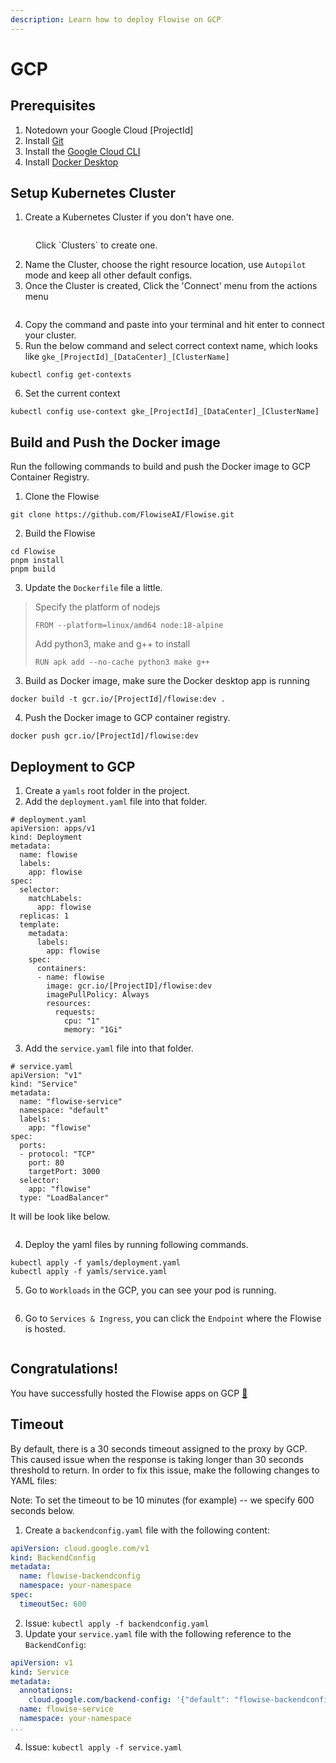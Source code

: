 ```yaml
---
description: Learn how to deploy Flowise on GCP
---
```


# GCP

## Prerequisites

1. Notedown your Google Cloud \[ProjectId]
2. Install [Git](https://git-scm.com/book/en/v2/Getting-Started-Installing-Git)
3. Install the [Google Cloud CLI](https://cloud.google.com/sdk/docs/install-sdk)
4. Install [Docker Desktop](https://docs.docker.com/desktop/)

## Setup Kubernetes Cluster

1. Create a Kubernetes Cluster if you don't have one.

<figure><img src="../../.gitbook/assets/gcp/1.png" alt=""><figcaption><p>Click `Clusters` to create one.</p></figcaption></figure>

2. Name the Cluster, choose the right resource location, use `Autopilot` mode and keep all other default configs.
3. Once the Cluster is created, Click the 'Connect' menu from the actions menu

<figure><img src="../../.gitbook/assets/gcp/2.png" alt=""><figcaption></figcaption></figure>

4. Copy the command and paste into your terminal and hit enter to connect your cluster.
5. Run the below command and select correct context name, which looks like `gke_[ProjectId]_[DataCenter]_[ClusterName]`

```
kubectl config get-contexts
```

6. Set the current context

```
kubectl config use-context gke_[ProjectId]_[DataCenter]_[ClusterName]
```

## Build and Push the Docker image

Run the following commands to build and push the Docker image to GCP Container Registry.

1. Clone the Flowise

```
git clone https://github.com/FlowiseAI/Flowise.git
```

2. Build the Flowise

```
cd Flowise
pnpm install
pnpm build
```

3. Update the `Dockerfile` file a little.

> Specify the platform of nodejs
>
> ```
> FROM --platform=linux/amd64 node:18-alpine
> ```
>
> Add python3, make and g++ to install
>
> ```
> RUN apk add --no-cache python3 make g++
> ```

3. Build as Docker image, make sure the Docker desktop app is running

```
docker build -t gcr.io/[ProjectId]/flowise:dev .
```

4. Push the Docker image to GCP container registry.

```
docker push gcr.io/[ProjectId]/flowise:dev
```

## Deployment to GCP

1. Create a `yamls` root folder in the project.
2. Add the `deployment.yaml` file into that folder.

```
# deployment.yaml
apiVersion: apps/v1
kind: Deployment
metadata:
  name: flowise
  labels:
    app: flowise
spec:
  selector:
    matchLabels:
      app: flowise
  replicas: 1
  template:
    metadata:
      labels:
        app: flowise
    spec:
      containers:
      - name: flowise
        image: gcr.io/[ProjectID]/flowise:dev
        imagePullPolicy: Always
        resources: 
          requests:
            cpu: "1"
            memory: "1Gi"
```

3. Add the `service.yaml` file into that folder.

```
# service.yaml
apiVersion: "v1"
kind: "Service"
metadata:
  name: "flowise-service"
  namespace: "default"
  labels:
    app: "flowise"
spec:
  ports:
  - protocol: "TCP"
    port: 80
    targetPort: 3000
  selector:
    app: "flowise"
  type: "LoadBalancer"

```

It will be look like below.

<figure><img src="../../.gitbook/assets/gcp/3.png" alt=""><figcaption></figcaption></figure>

4. Deploy the yaml files by running following commands.

```
kubectl apply -f yamls/deployment.yaml
kubectl apply -f yamls/service.yaml
```

5. Go to `Workloads` in the GCP, you can see your pod is running.

<figure><img src="../../.gitbook/assets/gcp/4.png" alt=""><figcaption></figcaption></figure>

6. Go to `Services & Ingress`, you can click the `Endpoint` where the Flowise is hosted.

<figure><img src="../../.gitbook/assets/gcp/5.png" alt=""><figcaption></figcaption></figure>

## Congratulations!

You have successfully hosted the Flowise apps on GCP [🥳](https://emojipedia.org/partying-face/)

## Timeout

By default, there is a 30 seconds timeout assigned to the proxy by GCP. This caused issue when the response is taking longer than 30 seconds threshold to return. In order to fix this issue, make the following changes to YAML files:

Note: To set the timeout to be 10 minutes (for example) -- we specify 600 seconds below.

1. Create a `backendconfig.yaml` file with the following content:

```yaml
apiVersion: cloud.google.com/v1
kind: BackendConfig
metadata:
  name: flowise-backendconfig
  namespace: your-namespace
spec:
  timeoutSec: 600
```

2. Issue: `kubectl apply -f backendconfig.yaml`
3. Update your `service.yaml` file with the following reference to the `BackendConfig`:

```yaml
apiVersion: v1
kind: Service
metadata:
  annotations:
    cloud.google.com/backend-config: '{"default": "flowise-backendconfig"}'
  name: flowise-service
  namespace: your-namespace
...
```

4. Issue: `kubectl apply -f service.yaml`
